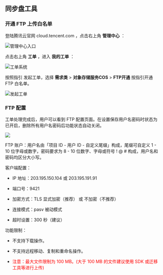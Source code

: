 ## 同步盘工具

### 开通 FTP 上传白名单

登陆腾讯云官网 cloud.tencent.com ，点击右上角 **管理中心** ：

![管理中心入口](https://mc.qcloudimg.com/static/img/2715d631ef5907ee7482338a9d52efd9/image.jpg)



点击右上角 **工单** ，进入 **我的工单** ：

![工单系统](https://mc.qcloudimg.com/static/img/1e9867ca5546a27fd6d802539a2f06c6/image.png)



按照指引 发起工单，选择 **需求类** > **对象存储服务COS** > **FTP开通** 按指引开通 FTP 白名单。

![发起工单](https://mc.qcloudimg.com/static/img/041eb3a364d3bebfb61559362b2fdf5d/image.jpg)


### FTP 配置

工单处理完成后，用户可以看到 FTP 配置页面。在设置保存用户名密码时状态为已开启，删除所有用户名密码后功能状态自动关闭。

![](https://mc.qcloudimg.com/static/img/626902878b055108c1ab251f968fa0ed/image.jpg)

FTP 账户：用户名由「项目 ID - 用户 ID - 自定义尾缀」构成，尾缀可自定义 1 - 10 位字母或数字，密码要求为 8 - 10 位数字、字母或符号 ! @ # 构成，用户名和密码均区分大小写。

客户端配置：

*  IP 地址：203.195.150.104 或 203.195.191.91

*  端口号：9421

*  加密方式：TLS 显式加密（推荐） 或 不加密（不推荐）

*  连接模式：pasv 被动模式

*  超时设置：300 秒（建议）

功能限制：

*  不支持下载操作。

*  不支持远程移动、复制和重命名操作。

*  <div style="color:#F00">注意：最大文件限制为 100 MB。(大于 100 MB 的文件建议使用 SDK 或迁移工具等进行上传) </div>

